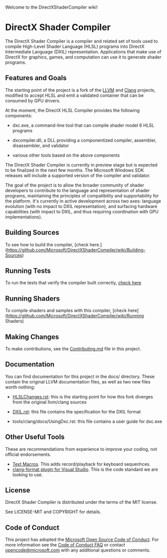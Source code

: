 Welcome to the DirectXShaderCompiler wiki!

# DirectX Shader Compiler

The DirectX Shader Compiler is a compiler and related set of tools used to compile High-Level Shader Language (HLSL) programs into DirectX Intermediate Language (DXIL) representation. Applications that make use of DirectX for graphics, games, and computation can use it to generate shader programs.

## Features and Goals

The starting point of the project is a fork of the [LLVM](http://llvm.org/) and [Clang](http://clang.llvm.org/) projects, modified to accept HLSL and emit a validated container that can be consumed by GPU drivers.

At the moment, the DirectX HLSL Compiler provides the following components:

- dxc.exe, a command-line tool that can compile shader model 6 HLSL programs

- dxcompiler.dll, a DLL providing a componentized compiler, assembler, disassembler, and validator

- various other tools based on the above components

The DirectX Shader Compiler is currently in preview stage but is expected to be finalized in the next few months. The Microsoft Windows SDK releases will include a supported version of the compiler and validator.

The goal of the project is to allow the broader community of shader developers to contribute to the language and representation of shader programs, maintaining the principles of compatibility and supportability for the platform. It's currently in active development across two axes: language evolution (with no impact to DXIL representation), and surfacing hardware capabilities (with impact to DXIL, and thus requiring coordination with GPU implementations).

## Building Sources
To see how to build the compiler, [check here.]
(https://github.com/Microsoft/DirectXShaderCompiler/wiki/Building-Sources)

## Running Tests
To run the tests that verify the compiler built correctly, [check here](https://github.com/Microsoft/DirectXShaderCompiler/wiki/Runnning-Tests)

## Running Shaders
To compile shaders and samples with this compiler, [check here](https://github.com/Microsoft/DirectXShaderCompiler/wiki/Running Shaders)

## Making Changes

To make contributions, see the [Contributing.md](https://github.com/Microsoft/DirectXShaderCompiler/blob/master/CONTRIBUTING.md) file in this project.

## Documentation

You can find documentation for this project in the docs/ directory. These contain the original LLVM documentation files, as well as two new files worth nothing:

* [HLSLChanges.rst](https://github.com/Microsoft/DirectXShaderCompiler/blob/master/HLSLChanges.rst):
 this is the starting point for how this fork diverges from the original llvm/clang sources
* [DXIL.rst](https://github.com/Microsoft/DirectXShaderCompiler/blob/master/DXIL.rst):
 this file contains the specification for the DXIL format

* tools/clang/docs/UsingDxc.rst: this file contains a user guide for dxc.exe

## Other Useful Tools

These are recommendations from experience to improve your coding, not official endorsements.

* [Text Macros](https://visualstudiogallery.msdn.microsoft.com/8e2103b6-87cf-4fef-9410-a580c434b602). This adds record/playback for keyboard sequenhces.
* [clang-format plugin for Visual Studio](http://llvm.org/builds/). This is the code standard we are looking to use.

## License

DirectX Shader Compiler is distributed under the terms of the MIT license.

See LICENSE-MIT and COPYRIGHT for details.

## Code of Conduct

This project has adopted the [Microsoft Open Source Code of Conduct](https://opensource.microsoft.com/codeofconduct/). For more information see the [Code of Conduct FAQ](https://opensource.microsoft.com/codeofconduct/faq/) or contact [opencode@microsoft.com](mailto:opencode@microsoft.com) with any additional questions or comments.

